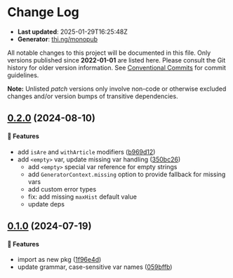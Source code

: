 # Change Log

- **Last updated**: 2025-01-29T16:25:48Z
- **Generator**: [thi.ng/monopub](https://thi.ng/monopub)

All notable changes to this project will be documented in this file.
Only versions published since **2022-01-01** are listed here.
Please consult the Git history for older version information.
See [Conventional Commits](https://conventionalcommits.org/) for commit guidelines.

**Note:** Unlisted _patch_ versions only involve non-code or otherwise excluded changes
and/or version bumps of transitive dependencies.

## [0.2.0](https://github.com/thi-ng/umbrella/tree/@thi.ng/proctext@0.2.0) (2024-08-10)

#### 🚀 Features

- add `isAre` and `withArticle` modifiers ([b969d12](https://github.com/thi-ng/umbrella/commit/b969d12))
- add `<empty>` var, update missing var handling ([350bc26](https://github.com/thi-ng/umbrella/commit/350bc26))
  - add `<empty>` special var reference for empty strings
  - add `GeneratorContext.missing` option to provide fallback for missing vars
  - add custom error types
  - fix: add missing `maxHist` default value
  - update deps

## [0.1.0](https://github.com/thi-ng/umbrella/tree/@thi.ng/proctext@0.1.0) (2024-07-19)

#### 🚀 Features

- import as new pkg ([1f96e4d](https://github.com/thi-ng/umbrella/commit/1f96e4d))
- update grammar, case-sensitive var names ([059bffb](https://github.com/thi-ng/umbrella/commit/059bffb))
